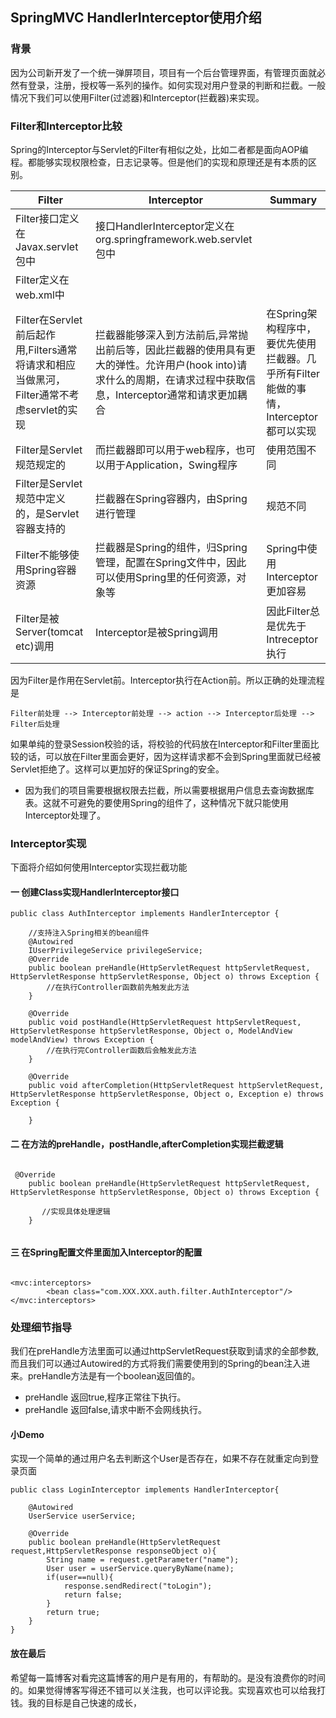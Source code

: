## SpringMVC HandlerInterceptor使用介绍
### 背景
因为公司新开发了一个统一弹屏项目，项目有一个后台管理界面，有管理页面就必然有登录，注册，授权等一系列的操作。如何实现对用户登录的判断和拦截。一般情况下我们可以使用Filter(过滤器)和Interceptor(拦截器)来实现。

### Filter和Interceptor比较
Spring的Interceptor与Servlet的Filter有相似之处，比如二者都是面向AOP编程。都能够实现权限检查，日志记录等。但是他们的实现和原理还是有本质的区别。

|Filter|Interceptor|Summary|
|---|---|---|
|Filter接口定义在Javax.servlet包中|接口HandlerInterceptor定义在org.springframework.web.servlet包中||
|Filter定义在web.xml中|||
|Filter在Servlet前后起作用,Filters通常将请求和相应当做黑河，Filter通常不考虑servlet的实现|拦截器能够深入到方法前后,异常抛出前后等，因此拦截器的使用具有更大的弹性。允许用户(hook into)请求什么的周期，在请求过程中获取信息，Interceptor通常和请求更加耦合|在Spring架构程序中，要优先使用拦截器。几乎所有Filter能做的事情，Interceptor都可以实现|
|Filter是Servlet规范规定的|而拦截器即可以用于web程序，也可以用于Application，Swing程序|使用范围不同|
|Filter是Servlet规范中定义的，是Servlet容器支持的|拦截器在Spring容器内，由Spring进行管理|规范不同|
|Filter不能够使用Spring容器资源|拦截器是Spring的组件，归Spring管理，配置在Spring文件中，因此可以使用Spring里的任何资源，对象等|Spring中使用Interceptor更加容易|
|Filter是被Server(tomcat etc)调用|Interceptor是被Spring调用|因此Filter总是优先于Intreceptor执行|
因为Filter是作用在Servlet前。Interceptor执行在Action前。所以正确的处理流程是

```
Filter前处理 --> Interceptor前处理 --> action --> Interceptor后处理 --> Filter后处理

```
如果单纯的登录Session校验的话，将校验的代码放在Interceptor和Filter里面比较的话，可以放在Filter里面会更好，因为这样请求都不会到Spring里面就已经被Servlet拒绝了。这样可以更加好的保证Spring的安全。

* 因为我们的项目需要根据权限去拦截，所以需要根据用户信息去查询数据库表。这就不可避免的要使用Spring的组件了，这种情况下就只能使用Interceptor处理了。


### Interceptor实现
下面将介绍如何使用Interceptor实现拦截功能
#### 一 创建Class实现HandlerInterceptor接口

```
public class AuthInterceptor implements HandlerInterceptor {

    //支持注入Spring相关的bean组件
    @Autowired
    IUserPrivilegeService privilegeService;
    @Override
    public boolean preHandle(HttpServletRequest httpServletRequest, HttpServletResponse httpServletResponse, Object o) throws Exception {
      	//在执行Controller函数前先触发此方法
    }

    @Override
    public void postHandle(HttpServletRequest httpServletRequest, HttpServletResponse httpServletResponse, Object o, ModelAndView modelAndView) throws Exception {
		//在执行完Controller函数后会触发此方法
    }

    @Override
    public void afterCompletion(HttpServletRequest httpServletRequest, HttpServletResponse httpServletResponse, Object o, Exception e) throws Exception {

    }
```

#### 二 在方法的preHandle，postHandle,afterCompletion实现拦截逻辑

```

 @Override
    public boolean preHandle(HttpServletRequest httpServletRequest, HttpServletResponse httpServletResponse, Object o) throws Exception {
       
       //实现具体处理逻辑    
    }
    
```

#### 三 在Spring配置文件里面加入Interceptor的配置

```

<mvc:interceptors>
        <bean class="com.XXX.XXX.auth.filter.AuthInterceptor"/>
</mvc:interceptors>

```

### 处理细节指导
我们在preHandle方法里面可以通过httpServletRequest获取到请求的全部参数,而且我们可以通过Autowired的方式将我们需要使用到的Spring的bean注入进来。preHandle方法是有一个boolean返回值的。

* preHandle 返回true,程序正常往下执行。
* preHandle 返回false,请求中断不会网线执行。

#### 小Demo
实现一个简单的通过用户名去判断这个User是否存在，如果不存在就重定向到登录页面

```
public class LoginInterceptor implements HandlerInterceptor{
	
	@Autowired
	UserService userService;
	
	@Override
	public boolean preHandle(HttpServletRequest request,HttpServletResponse responseObject o){
		String name = request.getParameter("name");
		User user = userService.queryByName(name);
		if(user==null){
			response.sendRedirect("toLogin");
			return false;
		}
		return true;
	}
}

```

#### 放在最后
希望每一篇博客对看完这篇博客的用户是有用的，有帮助的。是没有浪费你的时间的。如果觉得博客写得还不错可以关注我，也可以评论我。实现喜欢也可以给我打钱。我的目标是自己快速的成长，




